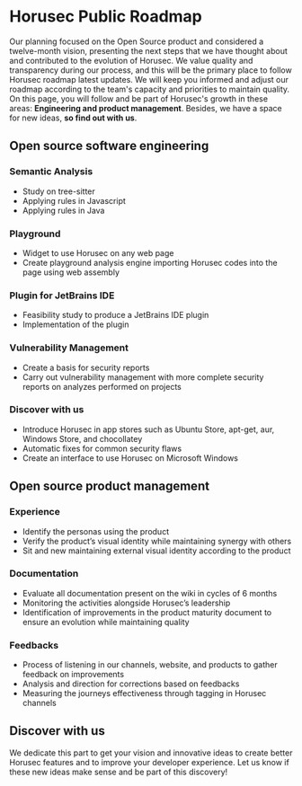 # Horusec Public Roadmap

Our planning focused on the Open Source product and considered a twelve-month vision, presenting the next steps that we have thought about and contributed to the evolution of Horusec. We value quality and transparency during our process, and this will be the primary place to follow Horusec roadmap latest updates. We will keep you informed and adjust our roadmap according to the team's capacity and priorities to maintain quality. On this page, you will follow and be part of Horusec's growth in these areas: **Engineering and product management**. Besides, we have a space for new ideas, **so find out with us**.

## Open source software engineering

### Semantic Analysis

- Study on tree-sitter
- Applying rules in Javascript
- Applying rules in Java

### Playground

- Widget to use Horusec on any web page
- Create playground analysis engine importing Horusec codes into the page using web assembly

### Plugin for JetBrains IDE

- Feasibility study to produce  a JetBrains IDE plugin 
- Implementation of the plugin

### Vulnerability Management

- Create a basis for security reports
- Carry out vulnerability management with more complete security reports on analyzes performed on projects

### Discover with us

- Introduce Horusec in app stores such as Ubuntu Store, apt-get, aur, Windows Store, and chocollatey
- Automatic fixes for common security flaws
- Create an interface to use Horusec on Microsoft Windows

## Open source product management

### Experience

- Identify the personas using the product
- Verify  the product’s visual identity while maintaining synergy with others
- Sit and new maintaining external visual identity according to the product

### Documentation

- Evaluate all documentation present on the wiki in cycles of 6 months
- Monitoring the  activities alongside Horusec’s leadership 
- Identification of improvements in the product maturity document to ensure an evolution while maintaining quality

### Feedbacks

- Process of listening in our channels, website, and products to gather feedback on improvements
- Analysis and direction for corrections based on feedbacks
- Measuring  the journeys effectiveness through tagging in Horusec channels


## Discover with us

We dedicate this part to get your vision and innovative ideas to create better Horusec features and to improve your developer experience.  Let us know if these new ideas make sense and be part of this discovery! 
